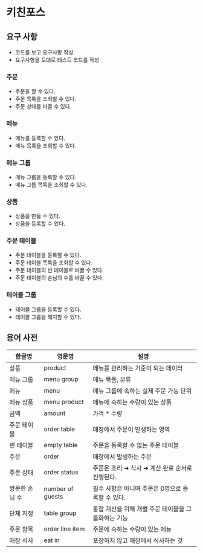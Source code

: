 # 키친포스

## 요구 사항

- 코드를 보고 요구사항 작성
- 요구사항을 토대로 테스트 코드를 작성

### 주문
- 주문을 할 수 있다.
- 주문 목록을 조회할 수 있다.
- 주문 상태를 바꿀 수 있다.

### 메뉴
- 메뉴를 등록할 수 있다.
- 메뉴 목록을 조회할 수 있다.

### 메뉴 그룹
- 메뉴 그룹을 등록할 수 있다.
- 메뉴 그룹 목록을 조회할 수 있다.

### 상품
- 상품을 만들 수 있다.
- 상품을 등록할 수 있다.

### 주문 테이블
- 주문 테이블을 등록할 수 있다.
- 주문 테이블 목록을 조회할 수 있다.
- 주문 테이블의 빈 테이블로 바꿀 수 있다.
- 주문 테이블의 손님의 수를 바꿀 수 있다.

### 테이블 그룹
- 테이블 그룹을 등록할 수 있다.
- 테이블 그룹을 해지할 수 있다.

## 용어 사전

| 한글명 | 영문명 | 설명 |
| --- | --- | --- |
| 상품 | product | 메뉴를 관리하는 기준이 되는 데이터 |
| 메뉴 그룹 | menu group | 메뉴 묶음, 분류 |
| 메뉴 | menu | 메뉴 그룹에 속하는 실제 주문 가능 단위 |
| 메뉴 상품 | menu product | 메뉴에 속하는 수량이 있는 상품 |
| 금액 | amount | 가격 * 수량 |
| 주문 테이블 | order table | 매장에서 주문이 발생하는 영역 |
| 빈 테이블 | empty table | 주문을 등록할 수 없는 주문 테이블 |
| 주문 | order | 매장에서 발생하는 주문 |
| 주문 상태 | order status | 주문은 조리 ➜ 식사 ➜ 계산 완료 순서로 진행된다. |
| 방문한 손님 수 | number of guests | 필수 사항은 아니며 주문은 0명으로 등록할 수 있다. |
| 단체 지정 | table group | 통합 계산을 위해 개별 주문 테이블을 그룹화하는 기능 |
| 주문 항목 | order line item | 주문에 속하는 수량이 있는 메뉴 |
| 매장 식사 | eat in | 포장하지 않고 매장에서 식사하는 것 |

